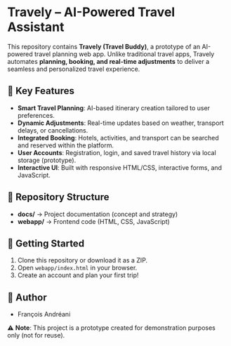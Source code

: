 # Travely – AI-Powered Travel Assistant

This repository contains **Travely (Travel Buddy)**, a prototype of an AI-powered travel planning web app. Unlike traditional travel apps, Travely automates **planning, booking, and real-time adjustments** to deliver a seamless and personalized travel experience.

## 🌟 Key Features
- **Smart Travel Planning**: AI-based itinerary creation tailored to user preferences.
- **Dynamic Adjustments**: Real-time updates based on weather, transport delays, or cancellations.
- **Integrated Booking**: Hotels, activities, and transport can be searched and reserved within the platform.
- **User Accounts**: Registration, login, and saved travel history via local storage (prototype).
- **Interactive UI**: Built with responsive HTML/CSS, interactive forms, and JavaScript.

## 📂 Repository Structure
- **docs/** → Project documentation (concept and strategy)
- **webapp/** → Frontend code (HTML, CSS, JavaScript)

## 🚀 Getting Started
1. Clone this repository or download it as a ZIP.  
2. Open `webapp/index.html` in your browser.  
3. Create an account and plan your first trip!  

## 👥 Author
- François Andréani  

⚠️ **Note**: This project is a prototype created for demonstration purposes only (not for reuse).
